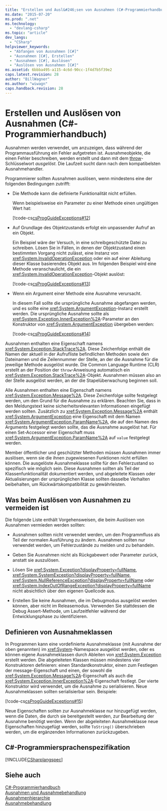 ```yaml
---
title: "Erstellen und Ausl&#246;sen von Ausnahmen (C#-Programmierhandbuch) | Microsoft Docs"
ms.date: "2015-07-20"
ms.prod: ".net"
ms.technology: 
  - "devlang-csharp"
ms.topic: "article"
dev_langs: 
  - "CSharp"
helpviewer_keywords: 
  - "Abfangen von Ausnahmen [C#]"
  - "Ausnahmen [C#], Erstellen"
  - "Ausnahmen [C#], Auslösen"
  - "Auslösen von Ausnahmen [C#]"
ms.assetid: 6bbba495-a115-4c6d-90cc-1f4d7b5f39e2
caps.latest.revision: 28
author: "BillWagner"
ms.author: "wiwagn"
caps.handback.revision: 28
---
```

# Erstellen und Ausl&#246;sen von Ausnahmen (C#-Programmierhandbuch)
Ausnahmen werden verwendet, um anzuzeigen, dass während der Programmausführung ein Fehler aufgetreten ist.  Ausnahmeobjekte, die einen Fehler beschreiben, werden erstellt und dann mit dem [throw](../../../csharp/language-reference/keywords/throw.md)\-Schlüsselwort *ausgelöst*.  Die Laufzeit sucht dann nach dem kompatibelsten Ausnahmehandler.  
  
 Programmierer sollten Ausnahmen auslösen, wenn mindestens eine der folgenden Bedingungen zutrifft:  
  
-   Die Methode kann die definierte Funktionalität nicht erfüllen.  
  
     Wenn beispielsweise ein Parameter zu einer Methode einen ungültigen Wert hat:  
  
     [!code-cs[csProgGuideExceptions#12](../../../csharp/programming-guide/exceptions/codesnippet/CSharp/creating-and-throwing-exceptions_1.cs)]  
  
-   Auf Grundlage des Objektzustands erfolgt ein unpassender Aufruf an ein Objekt.  
  
     Ein Beispiel wäre der Versuch, in eine schreibgeschützte Datei zu schreiben.  Lösen Sie in Fällen, in denen der Objektzustand einen bestimmten Vorgang nicht zulässt, eine Instanz von <xref:System.InvalidOperationException> oder ein auf einer Ableitung dieser Klasse basierendes Objekt aus.  Im folgenden Beispiel wird eine Methode veranschaulicht, die ein <xref:System.InvalidOperationException>\-Objekt auslöst:  
  
     [!code-cs[csProgGuideExceptions#13](../../../csharp/programming-guide/exceptions/codesnippet/CSharp/creating-and-throwing-exceptions_2.cs)]  
  
-   Wenn ein Argument einer Methode eine Ausnahme verursacht.  
  
     In diesem Fall sollte die ursprüngliche Ausnahme abgefangen werden, und es sollte eine <xref:System.ArgumentException>\-Instanz erstellt werden.  Die ursprüngliche Ausnahme sollte als <xref:System.Exception.InnerException%2A>\-Parameter an den Konstruktor von <xref:System.ArgumentException> übergeben werden:  
  
     [!code-cs[csProgGuideExceptions#14](../../../csharp/programming-guide/exceptions/codesnippet/CSharp/creating-and-throwing-exceptions_3.cs)]  
  
 Ausnahmen enthalten eine Eigenschaft namens <xref:System.Exception.StackTrace%2A>.  Diese Zeichenfolge enthält die Namen der aktuell in der Aufrufliste befindlichen Methoden sowie den Dateinamen und die Zeilennummer der Stelle, an der die Ausnahme für die jeweilige Methode ausgelöst wurde.  Die Common Language Runtime \(CLR\) erstellt an der Position der `throw`\-Anweisung automatisch ein <xref:System.Exception.StackTrace%2A>\-Objekt. Ausnahmen müssen also an der Stelle ausgelöst werden, an der die Stapelüberwachung beginnen soll.  
  
 Alle Ausnahmen enthalten eine Eigenschaft namens <xref:System.Exception.Message%2A>.  Diese Zeichenfolge sollte festgelegt werden, um den Grund für die Ausnahme zu erklären.  Beachten Sie, dass in den Meldungstext keine sicherheitsrelevanten Informationen eingefügt werden sollten.  Zusätzlich zu <xref:System.Exception.Message%2A> enthält <xref:System.ArgumentException> eine Eigenschaft mit dem Namen <xref:System.ArgumentException.ParamName%2A>, die auf den Namen des Arguments festgelegt werden sollte, das die Ausnahme ausgelöst hat.  Für einen Set\-Accessor einer Eigenschaft muss <xref:System.ArgumentException.ParamName%2A> auf `value` festgelegt werden.  
  
 Member öffentlicher und geschützter Methoden müssen Ausnahmen immer auslösen, wenn sie die ihnen zugewiesenen Funktionen nicht erfüllen können.  Die ausgelöste Ausnahmeklasse sollte für den Fehlerzustand so spezifisch wie möglich sein.  Diese Ausnahmen sollten als Teil der Klassenfunktionalität dokumentiert werden, und abgeleitete Klassen oder Aktualisierungen der ursprünglichen Klasse sollten dasselbe Verhalten beibehalten, um Rückwärtskompatibilität zu gewährleisten.  
  
## Was beim Auslösen von Ausnahmen zu vermeiden ist  
 Die folgende Liste enthält Vorgehensweisen, die beim Auslösen von Ausnahmen vermieden werden sollten:  
  
-   Ausnahmen sollten nicht verwendet werden, um den Programmfluss als Teil der normalen Ausführung zu ändern.  Ausnahmen sollten nur verwendet werden, um Fehlerzustände zu melden und zu behandeln.  
  
-   Geben Sie Ausnahmen nicht als Rückgabewert oder Parameter zurück, anstatt sie auszulösen.  
  
-   Lösen Sie <xref:System.Exception?displayProperty=fullName>, <xref:System.SystemException?displayProperty=fullName>, <xref:System.NullReferenceException?displayProperty=fullName> oder <xref:System.IndexOutOfRangeException?displayProperty=fullName> nicht absichtlich über den eigenen Quellcode aus.  
  
-   Erstellen Sie keine Ausnahmen, die im Debugmodus ausgelöst werden können, aber nicht im Releasemodus.  Verwenden Sie stattdessen die Debug Assert\-Methode, um Laufzeitfehler während der Entwicklungsphase zu identifizieren.  
  
## Definieren von Ausnahmeklassen  
 In Programmen kann eine vordefinierte Ausnahmeklasse \(mit Ausnahme der oben genannten\) im <xref:System>\-Namespace ausgelöst werden, oder es können eigene Ausnahmeklassen durch Ableiten von <xref:System.Exception> erstellt werden.  Die abgeleiteten Klassen müssen mindestens vier Konstruktoren definieren: einen Standardkonstruktor, einen zum Festlegen der message\-Eigenschaft und einen, der sowohl die <xref:System.Exception.Message%2A>\-Eigenschaft als auch die <xref:System.Exception.InnerException%2A>\-Eigenschaft festlegt.  Der vierte Konstruktor wird verwendet, um die Ausnahme zu serialisieren.  Neue Ausnahmeklassen sollten serialisierbar sein.  Beispiele:  
  
 [!code-cs[csProgGuideExceptions#15](../../../csharp/programming-guide/exceptions/codesnippet/CSharp/creating-and-throwing-exceptions_4.cs)]  
  
 Neue Eigenschaften sollten zur Ausnahmeklasse nur hinzugefügt werden, wenn die Daten, die durch sie bereitgestellt werden, zur Bearbeitung der Ausnahme benötigt werden.  Wenn der abgeleiteten Ausnahmeklasse neue Eigenschaften hinzugefügt werden, sollte `ToString()` überschrieben werden, um die ergänzenden Informationen zurückzugeben.  
  
## C\#\-Programmiersprachenspezifikation  
 [!INCLUDE[CSharplangspec](~/includes/csharplangspec-md.md)]  
  
## Siehe auch  
 [C\#\-Programmierhandbuch](../../../csharp/programming-guide/index.md)   
 [Ausnahmen und Ausnahmebehandlung](../../../csharp/programming-guide/exceptions/exceptions-and-exception-handling.md)   
 [Ausnahmenhierarchie](../Topic/Exception%20Hierarchy.md)   
 [Ausnahmebehandlung](../../../csharp/programming-guide/exceptions/exception-handling.md)